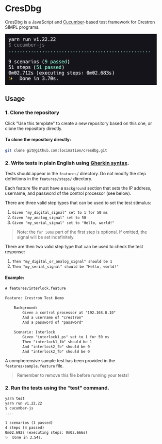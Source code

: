 # CresDbg

CresDbg is a JavaScript and [Cucumber](https://cucumber.io/)-based test framework for Crestron SIMPL programs.

<img src="screenshot.png" style="max-width: 500px" />

## Usage

### 1. Clone the repository

Click "Use this template" to create a new repository based on this one, or clone the repository directly.

#### To clone the repository directly:

```bash
git clone git@github.com:locimation/cresdbg.git
```

### 2. Write tests in plain English using [Gherkin syntax](https://cucumber.io/docs/gherkin/reference).

Tests should appear in the `features/` directory.
Do not modify the step definitions in the `features/steps/` directory.

Each feature file must have a `Background` section that sets the IP address, username, and password of the control processor (see below).

There are three valid step types that can be used to set the test stimulus:

1. `Given "my_digital_signal" set to 1 for 50 ms`
3. `Given "my_analog_signal" set to 50`
3. `Given "my_serial_signal" set to "Hello, world!"`

> Note: the `for 50ms` part of the first step is optional. If omitted, the signal will be set indefinitely.

There are then two valid step type that can be used to check the test response:

1. `Then "my_digital_or_analog_signal" should be 1`
2. `Then "my_serial_signal" should be "Hello, world!"`

#### Example:

```gherkin
# features/interlock.feature

Feature: Crestron Test Demo

    Background:
        Given a control processor at "192.168.0.10"
        And a username of "crestron"
        And a password of "password"

    Scenario: Interlock
        Given "interlock1_ps" set to 1 for 50 ms
        Then "interlock1_fb" should be 1
        And "interlock2_fb" should be 0
        And "interlock2_fb" should be 0

```

A compherensive sample test has been provided in the `features/sample.feature` file.

> Remember to remove this file before running your tests!

### 2. Run the tests using the "test" command.

```
yarn test
yarn run v1.22.22
$ cucumber-js
....

1 scenarios (1 passed)
4 steps (4 passed)
0m02.692s (executing steps: 0m02.666s)
✨  Done in 3.54s.
